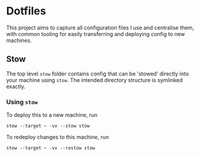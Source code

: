 # Dotfiles

This project aims to capture all configuration files I use and centralise them, with common tooling for easily transferring and deploying config to new machines.

## Stow 

The top level `stow` folder contains config that can be 'stowed' directly into
your machine using `stow`. The intended directory structure is symlinked exactly.

### Using `stow` 

To deploy this to a new machine, run 

```
stow --target ~ -vv --stow stow
```

To redeploy changes to this machine, run 

```
stow --target ~ -vv --restow stow
```

